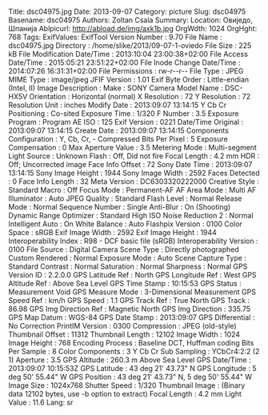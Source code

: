 Title: dsc04975.jpg
Date: 2013-09-07
Category: picture
Slug: dsc04975
Basename: dsc04975
Authors: Zoltan Csala
Summary:
Location: Овиједо, Шпанија
Ablpicurl: http://abload.de/img/axk1b.jpg
OrgWdth: 1024
OrgHght: 768
Tags:
ExifValues: ExifTool Version Number : 9.70
            File Name : dsc04975.jpg
            Directory : /home/slike/2013/09-07-1-oviedo
            File Size : 225 kB
            File Modification Date/Time : 2013:10:04 23:00:38+02:00
            File Access Date/Time : 2015:05:21 23:51:22+02:00
            File Inode Change Date/Time : 2014:07:26 16:31:31+02:00
            File Permissions : rw-r--r--
            File Type : JPEG
            MIME Type : image/jpeg
            JFIF Version : 1.01
            Exif Byte Order : Little-endian (Intel, II)
            Image Description :
            Make : SONY
            Camera Model Name : DSC-HX5V
            Orientation : Horizontal (normal)
            X Resolution : 72
            Y Resolution : 72
            Resolution Unit : inches
            Modify Date : 2013:09:07 13:14:15
            Y Cb Cr Positioning : Co-sited
            Exposure Time : 1/320
            F Number : 3.5
            Exposure Program : Program AE
            ISO : 125
            Exif Version : 0221
            Date/Time Original : 2013:09:07 13:14:15
            Create Date : 2013:09:07 13:14:15
            Components Configuration : Y, Cb, Cr, -
            Compressed Bits Per Pixel : 5
            Exposure Compensation : 0
            Max Aperture Value : 3.5
            Metering Mode : Multi-segment
            Light Source : Unknown
            Flash : Off, Did not fire
            Focal Length : 4.2 mm
            HDR : Off; Uncorrected image
            Face Info Offset : 72
            Sony Date Time : 2013:09:07 13:14:15
            Sony Image Height : 1944
            Sony Image Width : 2592
            Faces Detected : 0
            Face Info Length : 32
            Meta Version : DC6303320222000
            Creative Style : Standard
            Macro : Off
            Focus Mode : Permanent-AF
            AF Area Mode : Multi
            AF Illuminator : Auto
            JPEG Quality : Standard
            Flash Level : Normal
            Release Mode : Normal
            Sequence Number : Single
            Anti-Blur : On (Shooting)
            Dynamic Range Optimizer : Standard
            High ISO Noise Reduction 2 : Normal
            Intelligent Auto : On
            White Balance : Auto
            Flashpix Version : 0100
            Color Space : sRGB
            Exif Image Width : 2592
            Exif Image Height : 1944
            Interoperability Index : R98 - DCF basic file (sRGB)
            Interoperability Version : 0100
            File Source : Digital Camera
            Scene Type : Directly photographed
            Custom Rendered : Normal
            Exposure Mode : Auto
            Scene Capture Type : Standard
            Contrast : Normal
            Saturation : Normal
            Sharpness : Normal
            GPS Version ID : 2.2.0.0
            GPS Latitude Ref : North
            GPS Longitude Ref : West
            GPS Altitude Ref : Above Sea Level
            GPS Time Stamp : 10:15:53
            GPS Status : Measurement Void
            GPS Measure Mode : 3-Dimensional Measurement
            GPS Speed Ref : km/h
            GPS Speed : 1.1
            GPS Track Ref : True North
            GPS Track : 86.98
            GPS Img Direction Ref : Magnetic North
            GPS Img Direction : 335.75
            GPS Map Datum : WGS-84
            GPS Date Stamp : 2013:09:07
            GPS Differential : No Correction
            PrintIM Version : 0300
            Compression : JPEG (old-style)
            Thumbnail Offset : 11312
            Thumbnail Length : 12102
            Image Width : 1024
            Image Height : 768
            Encoding Process : Baseline DCT, Huffman coding
            Bits Per Sample : 8
            Color Components : 3
            Y Cb Cr Sub Sampling : YCbCr4:2:2 (2 1)
            Aperture : 3.5
            GPS Altitude : 260.3 m Above Sea Level
            GPS Date/Time : 2013:09:07 10:15:53Z
            GPS Latitude : 43 deg 21' 43.73" N
            GPS Longitude : 5 deg 50' 55.44" W
            GPS Position : 43 deg 21' 43.73" N, 5 deg 50' 55.44" W
            Image Size : 1024x768
            Shutter Speed : 1/320
            Thumbnail Image : (Binary data 12102 bytes, use -b option to extract)
            Focal Length : 4.2 mm
            Light Value : 11.6
Lang: sr

